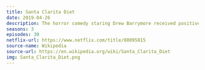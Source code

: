 ```yaml
---
title: Santa Clarita Diet
date: 2019-04-26
description: The horror comedy staring Drew Barrymore received positive reviews and three seasons befoe ultimately being cancelled. 
seasons: 3
episodes: 30
netflix-url: https://www.netflix.com/title/80095815
source-name: Wikipedia  
source-url: https://en.wikipedia.org/wiki/Santa_Clarita_Diet
img: Santa_Clarita_Diet.png
---
```


